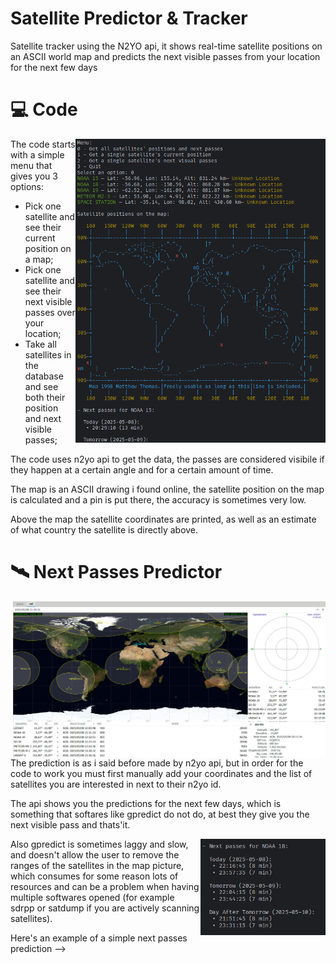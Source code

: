 # Satellite Predictor & Tracker
Satellite tracker using the N2YO api, it shows real-time satellite positions on an ASCII world map and predicts the next visible passes from your location for the next few days

# 💻 Code

<img src="media/predict4.png" align="right" width="400"> 

The code starts with a simple menu that gives you 3 options:
- Pick one satellite and see their current position on a map;
- Pick one satellite and see their next visible passes over your location;
- Take all satellites in the database and see both their position and next visible passes;
  
The code uses n2yo api to get the data, the passes are considered visibile if they happen at a certain angle and for a certain amount of time.

The map is an ASCII drawing i found online, the satellite position on the map is calculated and a pin is put there, the accuracy is sometimes very low. 

Above the map the satellite coordinates are printed, as well as an estimate of what country the satellite is directly above.

# 🛰 Next Passes Predictor 

<img src="media/gpredict.png" align="right" width="500">  The prediction is as i said before made by n2yo api, but in order for the code to work you must first manually add your coordinates and the list of satellites you are interested in next to their n2yo id. 

The api shows you the predictions for the next few days, which is something that softares like gpredict do not do, at best they give you the next visible pass and thats'it.

<img src="media/predict3.png" align="right" width="200">  Also gpredict is sometimes laggy and slow, and doesn't allow the user to remove the ranges of the satellites in the map picture, which consumes for some reason lots of resources and can be a problem when having multiple softwares opened (for example sdrpp or satdump if you are actively scanning satellites).

Here's an example of a simple next passes prediction -->
